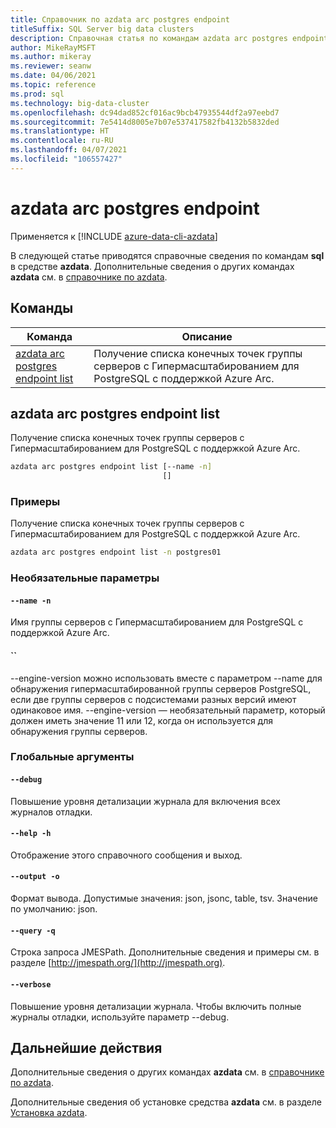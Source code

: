 ```yaml
---
title: Справочник по azdata arc postgres endpoint
titleSuffix: SQL Server big data clusters
description: Справочная статья по командам azdata arc postgres endpoint.
author: MikeRayMSFT
ms.author: mikeray
ms.reviewer: seanw
ms.date: 04/06/2021
ms.topic: reference
ms.prod: sql
ms.technology: big-data-cluster
ms.openlocfilehash: dc94dad852cf016ac9bcb47935544df2a97eebd7
ms.sourcegitcommit: 7e5414d8005e7b07e537417582fb4132b5832ded
ms.translationtype: HT
ms.contentlocale: ru-RU
ms.lasthandoff: 04/07/2021
ms.locfileid: "106557427"
---
```

# <a name="azdata-arc-postgres-endpoint"></a>azdata arc postgres endpoint

Применяется к [!INCLUDE [azure-data-cli-azdata](../../includes/azure-data-cli-azdata.md)]

В следующей статье приводятся справочные сведения по командам **sql** в средстве **azdata**. Дополнительные сведения о других командах **azdata** см. в [справочнике по azdata](reference-azdata.md).

## <a name="commands"></a>Команды

|Команда|Описание|
| --- | --- |
[azdata arc postgres endpoint list](#azdata-arc-postgres-endpoint-list) | Получение списка конечных точек группы серверов с Гипермасштабированием для PostgreSQL с поддержкой Azure Arc.
## <a name="azdata-arc-postgres-endpoint-list"></a>azdata arc postgres endpoint list
Получение списка конечных точек группы серверов с Гипермасштабированием для PostgreSQL с поддержкой Azure Arc.
```bash
azdata arc postgres endpoint list [--name -n] 
                                  []
```
### <a name="examples"></a>Примеры
Получение списка конечных точек группы серверов с Гипермасштабированием для PostgreSQL с поддержкой Azure Arc.
```bash
azdata arc postgres endpoint list -n postgres01
```
### <a name="optional-parameters"></a>Необязательные параметры
#### `--name -n`
Имя группы серверов с Гипермасштабированием для PostgreSQL с поддержкой Azure Arc.
#### <a name=""></a>``
--engine-version можно использовать вместе с параметром --name для обнаружения гипермасштабированной группы серверов PostgreSQL, если две группы серверов с подсистемами разных версий имеют одинаковое имя. --engine-version — необязательный параметр, который должен иметь значение 11 или 12, когда он используется для обнаружения группы серверов.
### <a name="global-arguments"></a>Глобальные аргументы
#### `--debug`
Повышение уровня детализации журнала для включения всех журналов отладки.
#### `--help -h`
Отображение этого справочного сообщения и выход.
#### `--output -o`
Формат вывода.  Допустимые значения: json, jsonc, table, tsv.  Значение по умолчанию: json.
#### `--query -q`
Строка запроса JMESPath. Дополнительные сведения и примеры см. в разделе [http://jmespath.org/](http://jmespath.org).
#### `--verbose`
Повышение уровня детализации журнала. Чтобы включить полные журналы отладки, используйте параметр --debug.

## <a name="next-steps"></a>Дальнейшие действия

Дополнительные сведения о других командах **azdata** см. в [справочнике по azdata](reference-azdata.md). 

Дополнительные сведения об установке средства **azdata** см. в разделе [Установка azdata](..\install\deploy-install-azdata.md).

